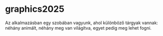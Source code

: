 # graphics2025

Az alkalmazásban egy szobában vagyunk, ahol különböző tárgyak vannak: néhány animált, néhány meg van világítva, egyet pedig meg lehet fogni.
